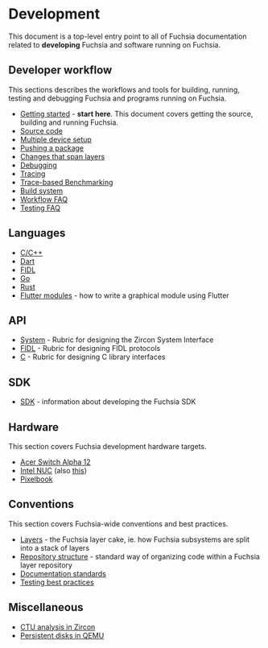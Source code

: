 # Development

This document is a top-level entry point to all of Fuchsia documentation related
to **developing** Fuchsia and software running on Fuchsia.

## Developer workflow

This sections describes the workflows and tools for building, running, testing
and debugging Fuchsia and programs running on Fuchsia.

 - [Getting started](../getting_started.md) - **start here**. This document
   covers getting the source, building and running Fuchsia.
 - [Source code](source_code/README.md)
 - [Multiple device setup](workflows/multi_device.md)
 - [Pushing a package](workflows/package_update.md)
 - [Changes that span layers](workflows/multilayer_changes.md)
 - [Debugging](workflows/debugging.md)
 - [Tracing][tracing]
 - [Trace-based Benchmarking][trace_based_benchmarking]
 - [Build system](build/README.md)
 - [Workflow FAQ](workflows/workflow_faq.md)
 - [Testing FAQ](workflows/testing_faq.md)

## Languages

 - [C/C++](languages/c-cpp/README.md)
 - [Dart](languages/dart/README.md)
 - [FIDL](languages/fidl/README.md)
 - [Go](languages/go/README.md)
 - [Rust](languages/rust/README.md)
 - [Flutter modules](languages/dart/mods.md) - how to write a graphical module
   using Flutter

## API

 - [System](api/system.md) - Rubric for designing the Zircon System Interface
 - [FIDL](api/fidl.md) - Rubric for designing FIDL protocols
 - [C](api/c.md) - Rubric for designing C library interfaces

## SDK

 - [SDK](sdk/README.md) - information about developing the Fuchsia SDK

## Hardware

This section covers Fuchsia development hardware targets.

 - [Acer Switch Alpha 12][acer_12]
 - [Intel NUC][intel_nuc] (also [this](hardware/developing_on_nuc.md))
 - [Pixelbook](hardware/pixelbook.md)

## Conventions

This section covers Fuchsia-wide conventions and best practices.

 - [Layers](source_code/layers.md) - the Fuchsia layer cake, ie. how Fuchsia
   subsystems are split into a stack of layers
 - [Repository structure](source_code/layer_repository_structure.md) - standard way
   of organizing code within a Fuchsia layer repository
 - [Documentation standards](/best-practices/documentation_standards.md)
 - [Testing best practices](/best-practices/testing.md)

## Miscellaneous

 - [CTU analysis in Zircon](workflows/ctu_analysis.md)
 - [Persistent disks in QEMU](workflows/qemu_persistent_disk.md)


[acer_12]: https://fuchsia.googlesource.com/zircon/+/master/docs/targets/acer12.md "Acer 12"
[intel_nuc]: https://fuchsia.googlesource.com/zircon/+/master/docs/targets/nuc.md "Intel NUC"
[pixelbook]: hardware/pixelbook.md "Pixelbook"
[tracing]: https://fuchsia.googlesource.com/garnet/+/master/docs/tracing_usage_guide.md
[trace_based_benchmarking]: https://fuchsia.googlesource.com/garnet/+/master/docs/benchmarking.md
